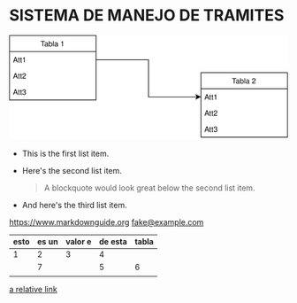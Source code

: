 # SISTEMA DE MANEJO DE TRAMITES

![TestDrawio](diagrams\test.drawio.svg)

* This is the first list item.
* Here's the second list item.

    > A blockquote would look great below the second list item.

* And here's the third list item.

<https://www.markdownguide.org>
<fake@example.com>

| esto | es un | valor e | de esta | tabla |
|-|-|-|-|-|
| 1    | 2            | 3       | 4|       |
|      | 7     |         | 5       | 6     |
|      |       |         |         |       |

[a relative link](second.md)
